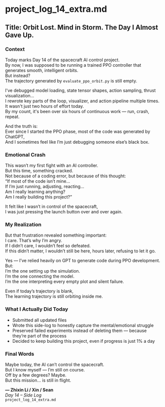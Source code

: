 # project_log_14_extra.md

## Title: Orbit Lost. Mind in Storm. The Day I Almost Gave Up.

### Context
Today marks Day 14 of the spacecraft AI control project.  
By now, I was supposed to be running a trained PPO controller that generates smooth, intelligent orbits.  
But instead?  
The trajectory generated by `evaluate_ppo_orbit.py` is still empty.

I've debugged model loading, state tensor shapes, action sampling, thrust visualization...  
I rewrote key parts of the loop, visualizer, and action pipeline multiple times.  
It wasn't just two hours of effort today.  
By my count, it's been over six hours of continuous work — run, crash, repeat.

And the truth is:  
Ever since I started the PPO phase, most of the code was generated by ChatGPT,  
And I sometimes feel like I’m just debugging someone else’s black box.

### Emotional Crash
This wasn’t my first fight with an AI controller.  
But this time, something cracked.  
Not because of a coding error, but because of this thought:  
“If most of the code isn’t mine…  
If I’m just running, adjusting, reacting…  
Am I really learning anything?  
Am I really building this project?”

It felt like I wasn’t in control of the spacecraft,  
I was just pressing the launch button over and over again.

### My Realization
But that frustration revealed something important:  
I care. That’s why I’m angry.  
If I didn’t care, I wouldn’t feel so defeated.  
If this didn’t matter, I wouldn’t still be here, hours later, refusing to let it go.

Yes — I’ve relied heavily on GPT to generate code during PPO development.  
But:  
I’m the one setting up the simulation.  
I’m the one connecting the model.  
I’m the one interpreting every empty plot and silent failure.  

Even if today’s trajectory is blank,  
The learning trajectory is still orbiting inside me.

### What I Actually Did Today
- Submitted all updated files  
- Wrote this side-log to honestly capture the mental/emotional struggle  
- Preserved failed experiments instead of deleting them — because they’re part of the process  
- Decided to keep building this project, even if progress is just 1% a day  

### Final Words
Maybe today, the AI can’t control the spacecraft.  
But I know myself — I’m still on course.  
Off by a few degrees? Maybe.  
But this mission… is still in flight.  

**— Zhixin Li / Xin / Sean**  
*Day 14 – Side Log*  
`project_log_14_extra.md`
